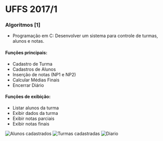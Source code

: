 # UFFS 2017/1
### Algoritmos [1]
- Programação em C: Desenvolver um sistema para controle de turmas, alunos e notas.
#### Funções principais:
- Cadastro de Turma
- Cadastros de Alunos
- Inserção de notas (NP1 e NP2)
- Calcular Médias Finais
- Encerrar Diário
#### Funções de exibição:
- Listar alunos da turma
- Exibir dados da turma
- Exibir notas parciais
- Exibir notas finais


![Alunos cadastrados](http://i.imgur.com/1pHV84E.png)
![Turmas cadastradas](http://i.imgur.com/dm583RL.png)
![Diario](http://i.imgur.com/Fo3EzHb.png)
